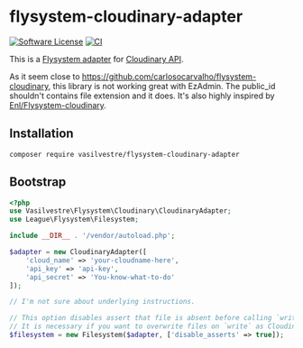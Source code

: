 # flysystem-cloudinary-adapter
[![Software License](https://img.shields.io/badge/license-MIT-brightgreen.svg?style=flat-square)](LICENSE)
[![CI](https://github.com/vasilvestre/flysystem-cloudinary-adapter/actions/workflows/php.yml/badge.svg)](https://github.com/vasilvestre/flysystem-cloudinary-adapter/actions/workflows/php.yml)

This is a [Flysystem adapter](https://github.com/thephpleague/flysystem) for [Cloudinary API](http://cloudinary.com/documentation/php_integration).

As it seem close to https://github.com/carlosocarvalho/flysystem-cloudinary, this library is not working great with EzAdmin. The public_id shouldn't contains file extension and it does. It's also highly inspired by [Enl/Flysystem-cloudinary](https://github.com/enl/flysystem-cloudinary).

## Installation

```
composer require vasilvestre/flysystem-cloudinary-adapter
```

## Bootstrap

``` php
<?php
use Vasilvestre\Flysystem\Cloudinary\CloudinaryAdapter;
use League\Flysystem\Filesystem;

include __DIR__ . '/vendor/autoload.php';

$adapter = new CloudinaryAdapter([
    'cloud_name' => 'your-cloudname-here',
    'api_key' => 'api-key',
    'api_secret' => 'You-know-what-to-do'
]);

// I'm not sure about underlying instructions.

// This option disables assert that file is absent before calling `write`.
// It is necessary if you want to overwrite files on `write` as Cloudinary does it by default.
$filesystem = new Filesystem($adapter, ['disable_asserts' => true]);
```
